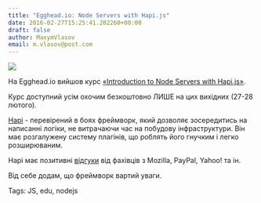 ```yaml
---
title: "Egghead.io: Node Servers with Hapi.js"
date: 2016-02-27T15:25:41.202260+00:00
draft: false
author: MaxymVlasov
email: m.vlasov@post.com
---
```


<div class="image-wrapper">
    <img src="/images/2016/02/1456586633_885b7eb6d42d4b11b1a831903f36020b.png" class="post-image full-img">
</div>

На Egghead.io вийшов курс [«Introduction to Node Servers with Hapi.js»](https://egghead.io/series/introduction-to-node-servers-with-hapi-js).

Курс доступний усім охочим безкоштовно ЛИШЕ на цих вихідних (27-28 лютого).

[Hapi](http://hapijs.com/) - перевірений в боях фреймворк, який дозволяє зосередитись на написанні логіки, не витрачаючи час на побудову інфраструктури. Він має розгалужену систему плагінів, що роблять його гнучким і легко розширюваним.

Hapi має позитивні [відгуки](http://hapijs.com/community) від фахівців з Mozilla, PayPal, Yahoo! та ін.

Від себе додам, що фреймворк вартий уваги.

Tags: JS, edu, nodejs

